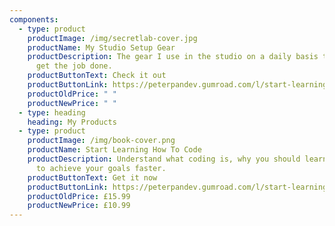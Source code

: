 ```yaml
---
components:
  - type: product
    productImage: /img/secretlab-cover.jpg
    productName: My Studio Setup Gear
    productDescription: The gear I use in the studio on a daily basis that helps me
      get the job done.
    productButtonText: Check it out
    productButtonLink: https://peterpandev.gumroad.com/l/start-learning-how-to-code
    productOldPrice: " "
    productNewPrice: " "
  - type: heading
    heading: My Products
  - type: product
    productImage: /img/book-cover.png
    productName: Start Learning How To Code
    productDescription: Understand what coding is, why you should learn it and how
      to achieve your goals faster.
    productButtonText: Get it now
    productButtonLink: https://peterpandev.gumroad.com/l/start-learning-how-to-code
    productOldPrice: £15.99
    productNewPrice: £10.99
---
```

